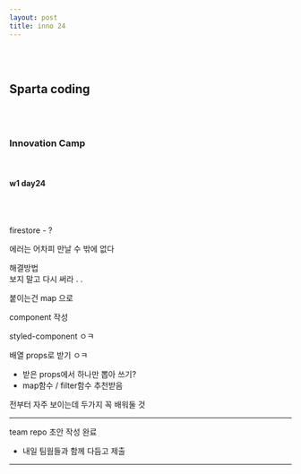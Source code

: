 ```yaml
---
layout: post
title: inno 24
---
```


<br><br>

## Sparta coding

<br><br>

### Innovation Camp

<br>

#### w1 day24

<br><br>

firestore - ?

에러는 어차피 만날 수 밖에 없다

해결방법<br>
보지 말고 다시 써라 . .

붙이는건 map 으로

component 작성

styled-component ㅇㅋ

배열 props로 받기 ㅇㅋ

- 받은 props에서 하나만 뽑아 쓰기?
- map함수 / filter함수 추천받음

전부터 자주 보이는데 두가지 꼭 배워둘 것

---

team repo 초안 작성 완료

- 내일 팀웜들과 함께 다듬고 제출

---
